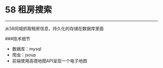 # 58 租房搜索
----------------------------
从58同城抓取租房信息，持久化的存储在数据库里面


###技术细节
* 数据库：mysql
* 爬虫：jsoup
* 前端使用高德地图API呈现一个电子地图